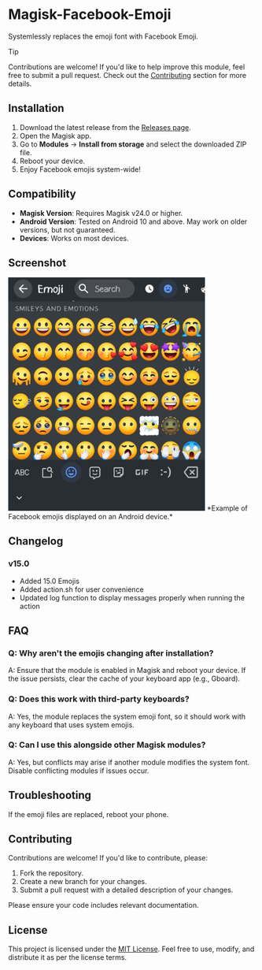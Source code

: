 # Magisk-Facebook-Emoji
Systemlessly replaces the emoji font with Facebook Emoji.


> [!TIP]
> Contributions are welcome! If you'd like to help improve this module, feel free to submit a pull request. Check out the [Contributing](#contributing) section for more details.


## Installation
1. Download the latest release from the [Releases page](https://github.com/yeasinhossain23/Magisk-Facebook-Emoji/releases/latest).
2. Open the Magisk app.
3. Go to **Modules** → **Install from storage** and select the downloaded ZIP file.
4. Reboot your device.
5. Enjoy Facebook emojis system-wide!

## Compatibility
- **Magisk Version**: Requires Magisk v24.0 or higher.
- **Android Version**: Tested on Android 10 and above. May work on older versions, but not guaranteed.
- **Devices**: Works on most devices. 

## Screenshot
<img src="https://github.com/yeasinhossain23/Magisk-Facebook-Emoji/blob/facebook/Facebook_Emoji_Screenshot.jpg" alt="Facebook Emojis on Android" width="400" />  
*Example of Facebook emojis displayed on an Android device.*

## Changelog
### v15.0
- Added 15.0 Emojis 
- Added action.sh for user convenience
- Updated log function to display messages properly when running the action


## FAQ
### Q: Why aren't the emojis changing after installation?
A: Ensure that the module is enabled in Magisk and reboot your device. If the issue persists, clear the cache of your keyboard app (e.g., Gboard).

### Q: Does this work with third-party keyboards?
A: Yes, the module replaces the system emoji font, so it should work with any keyboard that uses system emojis.

### Q: Can I use this alongside other Magisk modules?
A: Yes, but conflicts may arise if another module modifies the system font. Disable conflicting modules if issues occur.


## Troubleshooting
If the emoji files are replaced, reboot your phone.

## Contributing
Contributions are welcome! If you'd like to contribute, please:
1. Fork the repository.
2. Create a new branch for your changes.
3. Submit a pull request with a detailed description of your changes.

Please ensure your code includes relevant documentation.

## License
This project is licensed under the [MIT License](https://github.com/Keinta15/Magisk-iOS-Emoji/blob/main/LICENSE). Feel free to use, modify, and distribute it as per the license terms.
